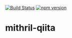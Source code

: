 [![Build Status](https://travis-ci.org/dachi023/mithril-qiita.svg)](https://travis-ci.org/dachi023/mithril-qiita)
[![npm version](https://img.shields.io/npm/v/mithril-qiita.svg)](https://www.npmjs.com/package/mithril-qiita)

# mithril-qiita
